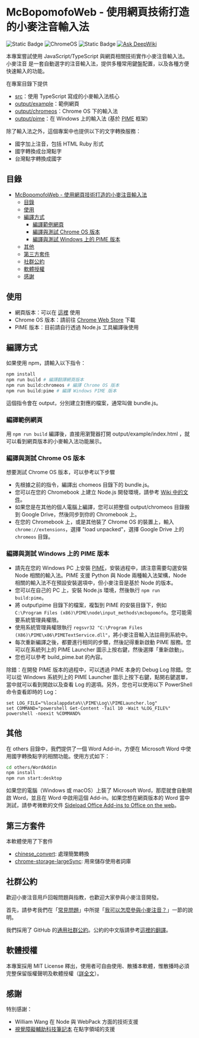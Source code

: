# McBopomofoWeb - 使用網頁技術打造的小麥注音輸入法

![Static Badge](https://img.shields.io/badge/platform-web-green)
![ChromeOS](https://img.shields.io/badge/platform-chome_os-yellow) ![Static Badge](https://img.shields.io/badge/platform-windows-blue) [![Ask DeepWiki](https://deepwiki.com/badge.svg)](https://deepwiki.com/openvanilla/McBopomofoWeb)

本專案嘗試使用 JavaScript/TypeScript 與網頁相關技術實作小麥注音輸入法。小麥注音
是一套自動選字的注音輸入法，提供多種常用鍵盤配置，以及各種方便快速輸入的功能。

在專案目錄下提供

- [src](https://github.com/openvanilla/McBopomofoWeb/tree/main/src)：使用 TypeScript 寫成的小麥輸入法核心
- [output/example](https://github.com/openvanilla/McBopomofoWeb/tree/main/output/example)：範例網頁
- [output/chromeos](https://github.com/openvanilla/McBopomofoWeb/tree/main/output/chromeos)：Chrome OS 下的輸入法
- [output/pime](https://github.com/openvanilla/McBopomofoWeb/tree/main/output/pime)：在 Windows 上的輸入法 (基於 [PIME](https://github.com/EasyIME/PIME) 框架)

除了輸入法之外，這個專案中也提供以下的文字轉換服務：

- 國字加上注音，包括 HTML Ruby 形式
- 國字轉換成台灣點字
- 台灣點字轉換成國字

## 目錄

- [McBopomofoWeb - 使用網頁技術打造的小麥注音輸入法](#mcbopomofoweb---使用網頁技術打造的小麥注音輸入法)
  - [目錄](#目錄)
  - [使用](#使用)
  - [編譯方式](#編譯方式)
    - [編譯範例網頁](#編譯範例網頁)
    - [編譯與測試 Chrome OS 版本](#編譯與測試-chrome-os-版本)
    - [編譯與測試 Windows 上的 PIME 版本](#編譯與測試-windows-上的-pime-版本)
  - [其他](#其他)
  - [第三方套件](#第三方套件)
  - [社群公約](#社群公約)
  - [軟體授權](#軟體授權)
  - [感謝](#感謝)

## 使用

- 網頁版本：可以在 [這裡](https://openvanilla.github.io/McBopomofoWeb/) 使用
- Chrome OS 版本：請前往 [Chrome Web Store](https://chromewebstore.google.com/detail/pkjjfjnlglfhgfaipoempeaghmpfakkg) 下載
- PIME 版本：目前請自行透過 Node.js 工具編譯後使用

## 編譯方式

如果使用 npm，請輸入以下指令：

```sh
npm install
npm run build # 編譯翻譯網頁版本
npm run build:chromeos # 編譯 Chrome OS 版本
npm run build:pime # 編譯 Windows PIME 版本
```

這個指令會在 output，分別建立對應的檔案，通常叫做 bundle.js。

### 編譯範例網頁

用 `npm run build` 編譯後，直接用瀏覽器打開 output/example/index.html ，就可以看到網頁版本的小麥輸入法功能展示。

### 編譯與測試 Chrome OS 版本

想要測試 Chrome OS 版本，可以參考以下步驟

- 先根據之前的指令，編譯出 chomeos 目錄下的 bundle.js。
- 您可以在您的 Chromebook 上建立 Node.js 開發環境，請參考 [Wiki 中的文件](https://github.com/openvanilla/McBopomofoWeb/wiki/Chrome-OS-%E8%BC%B8%E5%85%A5%E6%B3%95%E9%96%8B%E7%99%BC)。
- 如果您是在其他的個人電腦上編譯，您可以把整個 output/chromeos 目錄搬到 Google Drive，然後同步到你的 Chromebook 上。
- 在您的 Chromebook 上，或是其他裝了 Chrome OS 的裝置上，輸入 `chrome://extensions`，選擇 "load unpacked"，選擇 Google Drive 上的 `chromeos` 目錄。

### 編譯與測試 Windows 上的 PIME 版本

- 請先在您的 Windows PC 上安裝 [PIME](https://github.com/EasyIME/PIME/releases)，安裝過程中，請注意需要勾選安裝 Node 相關的輸入法。PIME 支援 Python 與 Node 兩種輸入法架構，Node 相關的輸入法不在預設安裝選項中，但小麥注音是基於 Node 的版本。
- 您可以在自己的 PC 上，安裝 Node.js 環境，然後執行 `npm run build:pime`。
- 將 output\pime 目錄下的檔案，複製到 PIME 的安裝目錄下，例如 `C:\Program Files (x86)\PIME\node\input_methods\mcbopomofo`。您可能需要系統管理員權限。
- 使用系統管理員權限執行 `regsvr32 "C:\Program Files (X86)\PIME\x86\PIMETextService.dll"`，將小麥注音輸入法註冊到系統中。
- 每次重新編譯之後，都要進行相同的步驟，然後記得重新啟動 PIME 服務。您可以在系統列上的 PIME Launcher 圖示上按右鍵，然後選擇「重新啟動」。
- 您也可以參考 build_pime.bat 的內容。

除錯：在開發 PIME 版本的過程中，可以透過 PIME 本身的 Debug Log 除錯。您可以從 Windows 系統列上的 PIME Launcher 圖示上按下右鍵，點開右鍵選單，當中就可以看到開啟以及查看 Log 的選項。另外，您也可以使用以下 PowerShell 命令查看即時的 Log：

```
set LOG_FILE="%localappdata%\\PIME\Log\\PIMELauncher.log"
set COMMAND="powershell Get-Content -Tail 10 -Wait %LOG_FILE%"
powershell -noexit %COMMAND%
```

## 其他

在 others 目錄中，我們提供了一個 Word Add-in，方便在 Microsoft Word 中使用國字轉換點字的相關功能。使用方式如下：

```sh
cd others/WordAddin
npm install
npm run start:desktop
```

如果您的電腦（Windows 或 macOS）上裝了 Microsoft Word，那麼就會自動開啟 Word，並且在 Word 中啟用這個 Add-in。如果您想在網頁版本的 Word 當中測試，請參考微軟的文件 [Sideload Office Add-ins to Office on the web](https://learn.microsoft.com/en-us/office/dev/add-ins/testing/sideload-office-add-ins-for-testing)。

## 第三方套件

本軟體使用了下套件

- [chinese_convert](https://github.com/ccckmit/chinese_convert): 處理簡繁轉換
- [chrome-storage-largeSync](https://github.com/dtuit/chrome-storage-largeSync): 用來儲存使用者詞庫

## 社群公約

歡迎小麥注音用戶回報問題與指教，也歡迎大家參與小麥注音開發。

首先，請參考我們在「[常見問題](https://github.com/openvanilla/McBopomofo/wiki/常見問題)」中所提「[我可以怎麼參與小麥注音？](https://github.com/openvanilla/McBopomofo/wiki/常見問題#我可以怎麼參與小麥注音)」一節的說明。

我們採用了 GitHub 的[通用社群公約](https://github.com/openvanilla/McBopomofo/blob/master/CODE_OF_CONDUCT.md)。公約的中文版請參考[這裡的翻譯](https://www.contributor-covenant.org/zh-tw/version/1/4/code-of-conduct/)。

## 軟體授權

本專案採用 MIT License 釋出，使用者可自由使用、散播本軟體，惟散播時必須完整保留版權聲明及軟體授權（[詳全文](https://github.com/openvanilla/McBopomofo/blob/master/LICENSE.txt)）。

## 感謝

特別感謝：

- William Wang 在 Node 與 WebPack 方面的技術支援
- [視覺障礙輔助科技筆記本](https://class.kh.edu.tw/19061/page/view/27) 在點字領域的支援
